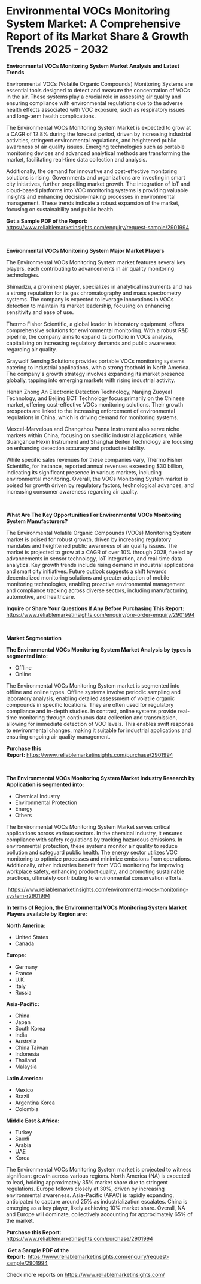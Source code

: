 <p><h1>Environmental VOCs Monitoring System Market: A Comprehensive Report of its Market Share & Growth Trends 2025 - 2032</h1></p><p><strong>Environmental VOCs Monitoring System Market Analysis and Latest Trends</strong></p>
<p><p>Environmental VOCs (Volatile Organic Compounds) Monitoring Systems are essential tools designed to detect and measure the concentration of VOCs in the air. These systems play a crucial role in assessing air quality and ensuring compliance with environmental regulations due to the adverse health effects associated with VOC exposure, such as respiratory issues and long-term health complications.</p><p>The Environmental VOCs Monitoring System Market is expected to grow at a CAGR of 12.8% during the forecast period, driven by increasing industrial activities, stringent environmental regulations, and heightened public awareness of air quality issues. Emerging technologies such as portable monitoring devices and advanced analytical methods are transforming the market, facilitating real-time data collection and analysis.</p><p>Additionally, the demand for innovative and cost-effective monitoring solutions is rising. Governments and organizations are investing in smart city initiatives, further propelling market growth. The integration of IoT and cloud-based platforms into VOC monitoring systems is providing valuable insights and enhancing decision-making processes in environmental management. These trends indicate a robust expansion of the market, focusing on sustainability and public health.</p></p>
<p><strong>Get a Sample PDF of the Report:&nbsp;</strong> <a href="https://www.reliablemarketinsights.com/enquiry/request-sample/2901994?utm_campaign=3121&utm_medium=2&utm_source=Github&utm_content=ia&utm_term=11032025&utm_id=environmental-vocs-monitoring-system">https://www.reliablemarketinsights.com/enquiry/request-sample/2901994</a></p>
<p>&nbsp;</p>
<p><strong>Environmental VOCs Monitoring System Major Market Players</strong></p>
<p><p>The Environmental VOCs Monitoring System market features several key players, each contributing to advancements in air quality monitoring technologies. </p><p>Shimadzu, a prominent player, specializes in analytical instruments and has a strong reputation for its gas chromatography and mass spectrometry systems. The company is expected to leverage innovations in VOCs detection to maintain its market leadership, focusing on enhancing sensitivity and ease of use. </p><p>Thermo Fisher Scientific, a global leader in laboratory equipment, offers comprehensive solutions for environmental monitoring. With a robust R&D pipeline, the company aims to expand its portfolio in VOCs analysis, capitalizing on increasing regulatory demands and public awareness regarding air quality. </p><p>Graywolf Sensing Solutions provides portable VOCs monitoring systems catering to industrial applications, with a strong foothold in North America. The company's growth strategy involves expanding its market presence globally, tapping into emerging markets with rising industrial activity.</p><p>Henan Zhong An Electronic Detection Technology, Nanjing Zuoyeal Technology, and Beijing BCT Technology focus primarily on the Chinese market, offering cost-effective VOCs monitoring solutions. Their growth prospects are linked to the increasing enforcement of environmental regulations in China, which is driving demand for monitoring systems.</p><p>Mexcel-Marvelous and Changzhou Panna Instrument also serve niche markets within China, focusing on specific industrial applications, while Guangzhou Hexin Instrument and Shanghai Beifen Technology are focusing on enhancing detection accuracy and product reliability.</p><p>While specific sales revenues for these companies vary, Thermo Fisher Scientific, for instance, reported annual revenues exceeding $30 billion, indicating its significant presence in various markets, including environmental monitoring. Overall, the VOCs Monitoring System market is poised for growth driven by regulatory factors, technological advances, and increasing consumer awareness regarding air quality.</p></p>
<p>&nbsp;</p>
<p><strong>What Are The Key Opportunities For Environmental VOCs Monitoring System Manufacturers?</strong></p>
<p><p>The Environmental Volatile Organic Compounds (VOCs) Monitoring System market is poised for robust growth, driven by increasing regulatory mandates and heightened public awareness of air quality issues. The market is projected to grow at a CAGR of over 10% through 2028, fueled by advancements in sensor technology, IoT integration, and real-time data analytics. Key growth trends include rising demand in industrial applications and smart city initiatives. Future outlook suggests a shift towards decentralized monitoring solutions and greater adoption of mobile monitoring technologies, enabling proactive environmental management and compliance tracking across diverse sectors, including manufacturing, automotive, and healthcare.</p></p>
<p><strong>Inquire or Share Your Questions If Any Before Purchasing This Report:</strong> <a href="https://www.reliablemarketinsights.com/enquiry/pre-order-enquiry/2901994?utm_campaign=3121&utm_medium=2&utm_source=Github&utm_content=ia&utm_term=11032025&utm_id=environmental-vocs-monitoring-system">https://www.reliablemarketinsights.com/enquiry/pre-order-enquiry/2901994</a></p>
<p>&nbsp;</p>
<p><strong>Market Segmentation</strong></p>
<p><strong>The Environmental VOCs Monitoring System Market Analysis by types is segmented into:</strong></p>
<p><ul><li>Offline</li><li>Online</li></ul></p>
<p><p>The Environmental VOCs Monitoring System market is segmented into offline and online types. Offline systems involve periodic sampling and laboratory analysis, enabling detailed assessment of volatile organic compounds in specific locations. They are often used for regulatory compliance and in-depth studies. In contrast, online systems provide real-time monitoring through continuous data collection and transmission, allowing for immediate detection of VOC levels. This enables swift response to environmental changes, making it suitable for industrial applications and ensuring ongoing air quality management.</p></p>
<p><strong>Purchase this Report:&nbsp;</strong><a href="https://www.reliablemarketinsights.com/purchase/2901994?utm_campaign=3121&utm_medium=2&utm_source=Github&utm_content=ia&utm_term=11032025&utm_id=environmental-vocs-monitoring-system">https://www.reliablemarketinsights.com/purchase/2901994</a></p>
<p>&nbsp;</p>
<p><strong>The Environmental VOCs Monitoring System Market Industry Research by Application is segmented into:</strong></p>
<p><ul><li>Chemical Industry</li><li>Environmental Protection</li><li>Energy</li><li>Others</li></ul></p>
<p><p>The Environmental VOCs Monitoring System Market serves critical applications across various sectors. In the chemical industry, it ensures compliance with safety regulations by tracking hazardous emissions. In environmental protection, these systems monitor air quality to reduce pollution and safeguard public health. The energy sector utilizes VOC monitoring to optimize processes and minimize emissions from operations. Additionally, other industries benefit from VOC monitoring for improving workplace safety, enhancing product quality, and promoting sustainable practices, ultimately contributing to environmental conservation efforts.</p></p>
<p><a href="https://www.reliablemarketinsights.com/environmental-vocs-monitoring-system-r2901994?utm_campaign=3121&utm_medium=2&utm_source=Github&utm_content=ia&utm_term=11032025&utm_id=environmental-vocs-monitoring-system">&nbsp;https://www.reliablemarketinsights.com/environmental-vocs-monitoring-system-r2901994</a></p>
<p><strong>In terms of Region, the Environmental VOCs Monitoring System Market Players available by Region are:</strong></p>
<p>
    <p> <strong> North America: </strong>
        <ul>
            <li>United States</li>
            <li>Canada</li>
        </ul>
        </p> 
    <p> <strong> Europe: </strong>
        <ul>
            <li>Germany</li>
            <li>France</li>
            <li>U.K.</li>
            <li>Italy</li>
            <li>Russia</li>
        </ul>
        </p> 
    <p> <strong> Asia-Pacific: </strong>
        <ul>
            <li>China</li>
            <li>Japan</li>
            <li>South Korea</li>
            <li>India</li>
            <li>Australia</li>
            <li>China Taiwan</li>
            <li>Indonesia</li>
            <li>Thailand</li>
            <li>Malaysia</li>
        </ul>
        </p> 
    <p> <strong> Latin America: </strong>
        <ul>
            <li>Mexico</li>
            <li>Brazil</li>
            <li>Argentina Korea</li>
            <li>Colombia</li>
        </ul>
        </p> 
    <p> <strong> Middle East & Africa: </strong>
        <ul>
            <li>Turkey</li>
            <li>Saudi</li>
            <li>Arabia</li>
            <li>UAE</li>
            <li>Korea</li>
        </ul>
    </p>
    </p>
<p><p>The Environmental VOCs Monitoring System market is projected to witness significant growth across various regions. North America (NA) is expected to lead, holding approximately 35% market share due to stringent regulations. Europe follows closely at 30%, driven by increasing environmental awareness. Asia-Pacific (APAC) is rapidly expanding, anticipated to capture around 25% as industrialization escalates. China is emerging as a key player, likely achieving 10% market share. Overall, NA and Europe will dominate, collectively accounting for approximately 65% of the market.</p></p>
<p><strong>Purchase this Report: </strong><a href="https://www.reliablemarketinsights.com/purchase/2901994?utm_campaign=3121&utm_medium=2&utm_source=Github&utm_content=ia&utm_term=11032025&utm_id=environmental-vocs-monitoring-system">https://www.reliablemarketinsights.com/purchase/2901994</a></p>
<p>&nbsp;<strong>Get a Sample PDF of the Report:&nbsp;&nbsp;</strong><a href="https://www.reliablemarketinsights.com/enquiry/request-sample/2901994?utm_campaign=3121&utm_medium=2&utm_source=Github&utm_content=ia&utm_term=11032025&utm_id=environmental-vocs-monitoring-system">https://www.reliablemarketinsights.com/enquiry/request-sample/2901994</a></p>
<p><strong></strong></p>
<p>Check more reports on <a href="https://www.reliablemarketinsights.com/?utm_campaign=3121&utm_medium=2&utm_source=Github&utm_content=ia&utm_term=11032025&utm_id=environmental-vocs-monitoring-system">https://www.reliablemarketinsights.com/</a></p>